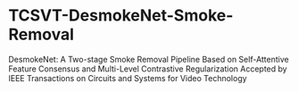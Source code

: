 # TCSVT-DesmokeNet-Smoke-Removal
DesmokeNet: A Two-stage Smoke Removal Pipeline Based on Self-Attentive Feature Consensus and Multi-Level Contrastive Regularization Accepted by IEEE Transactions on Circuits and Systems for Video Technology
